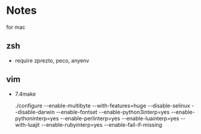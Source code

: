 Notes
====

for mac

zsh
---

- require zprezto, peco, anyenv



vim
---

- 7.4make

    ./configure --enable-multibyte --with-features=huge --disable-selinux --disable-darwin --enable-fontset --enable-python3interp=yes --enable-pythoninterp=yes --enable-perlinterp=yes --enable-luainterp=yes --with-luajit --enable-rubyinterp=yes --enable-fail-if-missing

